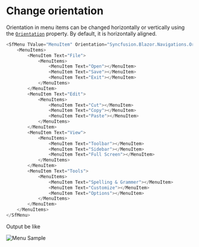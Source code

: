 # Change orientation

Orientation in menu items can be changed horizontally or vertically using the [`Orientation`](https://help.syncfusion.com/cr/blazor/Syncfusion.Blazor~Syncfusion.Blazor.Navigations.SfMenu~Orientation.html) property. By default, it is horizontally aligned.

```csharp
<SfMenu TValue="MenuItem" Orientation="Syncfusion.Blazor.Navigations.Orientation.Vertical">
    <MenuItems>
        <MenuItem Text="File">
            <MenuItems>
                <MenuItem Text="Open"></MenuItem>
                <MenuItem Text="Save"></MenuItem>
                <MenuItem Text="Exit"></MenuItem>
            </MenuItems>
        </MenuItem>
        <MenuItem Text="Edit">
            <MenuItems>
                <MenuItem Text="Cut"></MenuItem>
                <MenuItem Text="Copy"></MenuItem>
                <MenuItem Text="Paste"></MenuItem>
            </MenuItems>
        </MenuItem>
        <MenuItem Text="View">
            <MenuItems>
                <MenuItem Text="Toolbar"></MenuItem>
                <MenuItem Text="Sidebar"></MenuItem>
                <MenuItem Text="Full Screen"></MenuItem>
            </MenuItems>
        </MenuItem>
        <MenuItem Text="Tools">
            <MenuItems>
                <MenuItem Text="Spelling & Grammer"></MenuItem>
                <MenuItem Text="Customize"></MenuItem>
                <MenuItem Text="Options"></MenuItem>
            </MenuItems>
        </MenuItem>
    </MenuItems>
</SfMenu>

```

Output be like

![Menu Sample](./../images/orientation.png)